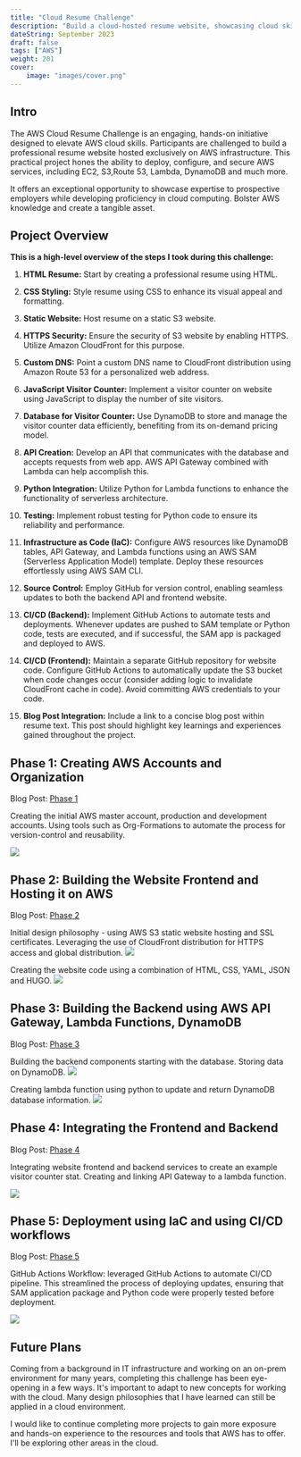 ```yaml
---
title: "Cloud Resume Challenge"
description: "Build a cloud-hosted resume website, showcasing cloud skills."
dateString: September 2023
draft: false
tags: ["AWS"]
weight: 201
cover:
    image: "images/cover.png"
---
```


## Intro

The AWS Cloud Resume Challenge is an engaging, hands-on initiative designed to elevate AWS cloud skills. Participants are challenged to build a professional resume website hosted exclusively on AWS infrastructure. This practical project hones the ability to deploy, configure, and secure AWS services, including EC2, S3,Route 53, Lambda, DynamoDB and much more.

It offers an exceptional opportunity to showcase expertise to prospective employers while developing proficiency in cloud computing. Bolster AWS knowledge and create a tangible asset.

## Project Overview
**This is a high-level overview of the steps I took during this challenge:**

1. **HTML Resume:** Start by creating a professional resume using HTML.

2. **CSS Styling:** Style resume using CSS to enhance its visual appeal and formatting.

3. **Static Website:** Host resume on a static S3 website.

4. **HTTPS Security:** Ensure the security of S3 website by enabling HTTPS. Utilize Amazon CloudFront for this purpose.

5. **Custom DNS:** Point a custom DNS name to CloudFront distribution using Amazon Route 53 for a personalized web address.

6. **JavaScript Visitor Counter:** Implement a visitor counter on website using JavaScript to display the number of site visitors.

7. **Database for Visitor Counter:** Use DynamoDB to store and manage the visitor counter data efficiently, benefiting from its on-demand pricing model.

8. **API Creation:** Develop an API that communicates with the database and accepts requests from web app. AWS API Gateway combined with Lambda can help accomplish this.

9. **Python Integration:** Utilize Python for Lambda functions to enhance the functionality of serverless architecture.

10. **Testing:** Implement robust testing for Python code to ensure its reliability and performance.

11. **Infrastructure as Code (IaC):** Configure AWS resources like DynamoDB tables, API Gateway, and Lambda functions using an AWS SAM (Serverless Application Model) template. Deploy these resources effortlessly using AWS SAM CLI.

12. **Source Control:** Employ GitHub for version control, enabling seamless updates to both the backend API and frontend website.

13. **CI/CD (Backend):** Implement GitHub Actions to automate tests and deployments. Whenever updates are pushed to SAM template or Python code, tests are executed, and if successful, the SAM app is packaged and deployed to AWS.

14. **CI/CD (Frontend):** Maintain a separate GitHub repository for website code. Configure GitHub Actions to automatically update the S3 bucket when code changes occur (consider adding logic to invalidate CloudFront cache in code). Avoid committing AWS credentials to your code.

15. **Blog Post Integration:** Include a link to a concise blog post within resume text. This post should highlight key learnings and experiences gained throughout the project.

## Phase 1: Creating AWS Accounts and Organization
Blog Post: [Phase 1](https://frankdoka.com/blog/resume-challenge-1)

Creating the initial AWS master account, production and development accounts. Using tools such as Org-Formations to automate the process for version-control and reusability.

![](images/org-formation.png)

## Phase 2: Building the Website Frontend and Hosting it on AWS
Blog Post: [Phase 2](https://frankdoka.com/blog/resume-challenge-2)

Initial design philosophy - using AWS S3 static website hosting and SSL certificates. Leveraging the use of CloudFront distribution for HTTPS access and global distribution.
![](images/aws_s3_static_site.png)

Creating the website code using a combination of HTML, CSS, YAML, JSON and HUGO.
![](images/websitecode.png)

## Phase 3: Building the Backend using AWS API Gateway, Lambda Functions, DynamoDB
Blog Post: [Phase 3](https://frankdoka.com/blog/resume-challenge-3)

Building the backend components starting with the database. Storing data on DynamoDB.
![](images/dynamodb.png)

Creating lambda function using python to update and return DynamoDB database information.
![](images/lambda.png)

## Phase 4: Integrating the Frontend and Backend
Blog Post: [Phase 4](https://frankdoka.com/blog/resume-challenge-4)

Integrating website frontend and backend services to create an example visitor counter stat. Creating and linking API Gateway to a lambda function.

![](images/apigateway.png)

## Phase 5: Deployment using IaC and using CI/CD workflows
Blog Post: [Phase 5](https://frankdoka.com/blog/resume-challenge-5)

GitHub Actions Workflow: leveraged GitHub Actions to automate CI/CD pipeline. This streamlined the process of deploying updates, ensuring that SAM application package and Python code were properly tested before deployment.

![](images/github.png)

## Future Plans

Coming from a background in IT infrastructure and working on an on-prem environment for many years, completing this challenge has been eye-opening in a few ways. It's important to adapt to new concepts for working with the cloud. Many design philosophies that I have learned can still be applied in a cloud environment. 

I would like to continue completing more projects to gain more exposure and hands-on experience to the resources and tools that AWS has to offer. I'll be exploring other areas in the cloud.